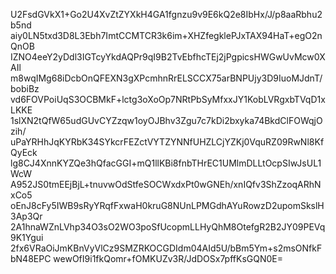 U2FsdGVkX1+Go2U4XvZtZYXkH4GA1fgnzu9v9E6kQ2e8IbHx/J/p8aaRbhu2b5nd
aiy0LN5txd3D8L3Ebh7ImtCCMTCR3k6im+XHZfegklePJxTAX94HaT+egO2nQnOB
IZNO4eeY2yDdl3IGTcyYkdAQPr9qI9B2TvEbfhcTEj2jPgpicsHWGwUvMcw0XAIl
m8wqIMg68iDcbOnQFEXN3gXPcmhnRrELSCCX75arBNPUjy3D9IuoMJdnT/bobiBz
vd6FOVPoiUqS3OCBMkF+lctg3oXoOp7NRtPbSyMfxxJY1KobLVRgxbTVqD1xLKKE
1slXN2tQfW65udGUvCYZzqw1oyOJBhv3Zgu7c7kDi2bxyka74BkdClFOWqjOzih/
uPaYRHhJqKYRbK34SYkcrFEZctVYTZYNNfUHZLCjYZKj0VquRZ09RwNl8KfQyEck
lg8CJ4XnnKYZQe3hQfacGGI+mQ1llKBi8fnbTHrEC1UMlmDLLtOcpSIwJsUL1WcW
A952JS0tmEEjBjL+tnuvwOdStfeSOCWxdxPt0wGNEh/xnIQfv3ShZzoqARhNxCo5
oEnJ8cFy5IWB9sRyYRqfFxwaH0kruG8NUnLPMGdhAYuRowzD2upomSkslH3Ap3Qr
2A1hnaWZnLVhp34O3sO2WO3poSfUcopmLLHyQhM8OtefgR2B2JY09PEVq9K1Ygui
2fx6VRaOiJmKBnVyVlCz9SMZRKOCGDIdm04AId5U/bBm5Ym+s2msONfkFbN48EPC
wewOfI9i1fkQomr+fOMKUZv3R/JdDOSx7pffKsGQN0E=
